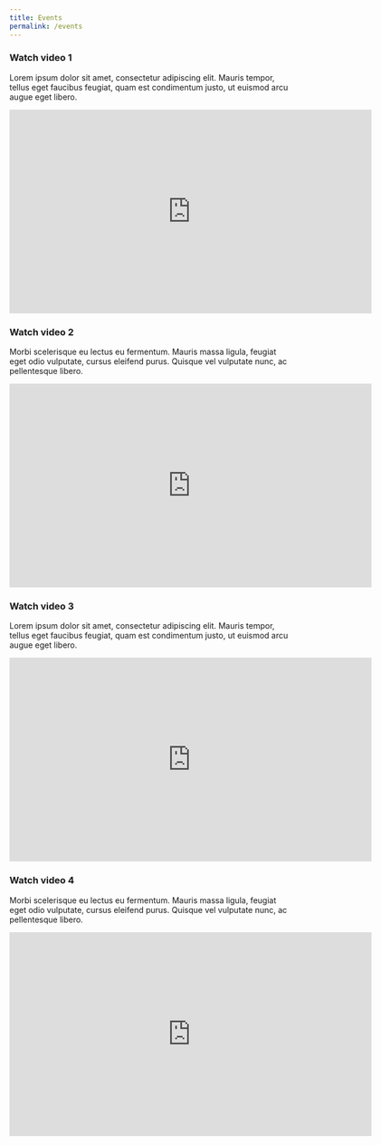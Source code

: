 ```yaml
---
title: Events
permalink: /events
---
```

### **Watch video 1**

Lorem ipsum dolor sit amet, consectetur adipiscing elit. Mauris tempor, tellus eget faucibus feugiat, quam est condimentum justo, ut euismod arcu augue eget libero. 

<div class="home-video" ><iframe width="640" height="360" src="https://www.youtube.com/embed/uOlKsaW9t-s" frameborder="0" allow="accelerometer; autoplay; clipboard-write; encrypted-media; gyroscope; picture-in-picture" allowfullscreen></iframe></div>

### **Watch video 2**

Morbi scelerisque eu lectus eu fermentum. Mauris massa ligula, feugiat eget odio vulputate, cursus eleifend purus. Quisque vel vulputate nunc, ac pellentesque libero.

<iframe width="640" height="360" src="https://www.youtube.com/embed/n3jrVlsbzM4" frameborder="0" allow="accelerometer; autoplay; clipboard-write; encrypted-media; gyroscope; picture-in-picture" allowfullscreen></iframe>

### **Watch video 3**

Lorem ipsum dolor sit amet, consectetur adipiscing elit. Mauris tempor, tellus eget faucibus feugiat, quam est condimentum justo, ut euismod arcu augue eget libero. 

<iframe width="640" height="360" src="https://www.youtube.com/embed/6Y4ABPwWpfI" frameborder="0" allow="accelerometer; autoplay; clipboard-write; encrypted-media; gyroscope; picture-in-picture" allowfullscreen></iframe>

### **Watch video 4**

Morbi scelerisque eu lectus eu fermentum. Mauris massa ligula, feugiat eget odio vulputate, cursus eleifend purus. Quisque vel vulputate nunc, ac pellentesque libero.

<iframe width="640" height="360" src="https://www.youtube.com/embed/8joN9J9L3nk" frameborder="0" allow="accelerometer; autoplay; clipboard-write; encrypted-media; gyroscope; picture-in-picture" allowfullscreen></iframe>